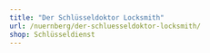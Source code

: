 ```yaml
---
title: "Der Schlüsseldoktor Locksmith"
url: /nuernberg/der-schluesseldoktor-locksmith/
shop: Schlüsseldienst
---
```

